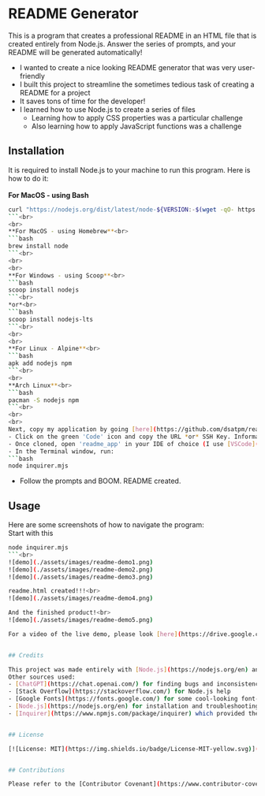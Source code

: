 # README Generator

This is a program that creates a professional README in an HTML file that is created entirely from Node.js. Answer the series of prompts, and your README will be generated automatically!

- I wanted to create a nice looking README generator that was very user-friendly
- I built this project to streamline the sometimes tedious task of creating a README for a project
- It saves tons of time for the developer!
- I learned how to use Node.js to create a series of files
    - Learning how to apply CSS properties was a particular challenge
    - Also learning how to apply JavaScript functions was a challenge


## Installation

It is required to install Node.js to your machine to run this program. Here is how to do it:<br> 
<br>
**For MacOS - using Bash**<br>
```bash
curl "https://nodejs.org/dist/latest/node-${VERSION:-$(wget -qO- https://nodejs.org/dist/latest/ | sed -nE 's|.*>node-(.*)\.pkg</a>.*|\1|p')}.pkg" > "$HOME/Downloads/node-latest.pkg" && sudo installer -store -pkg "$HOME/Downloads/node-latest.pkg" -target "/"
```<br>
<br>
**For MacOS - using Homebrew**<br>
```bash
brew install node
```<br>
<br>
<br>
**For Windows - using Scoop**<br>
```bash
scoop install nodejs
```<br>
*or*<br>
```bash
scoop install nodejs-lts
```<br>
<br>
<br>
**For Linux - Alpine**<br>
```bash
apk add nodejs npm
```<br>
<br>
**Arch Linux**<br>
```bash
pacman -S nodejs npm
```<br>
<br>
<br>
Next, copy my application by going [here](https://github.com/dsatpm/readme_app).
- Click on the green 'Code' icon and copy the URL *or* SSH Key. Information on how to do that can be found [here](https://docs.github.com/en/repositories/creating-and-managing-repositories/cloning-a-repository).
- Once cloned, open 'readme_app' in your IDE of choice (I use [VSCode](https://code.visualstudio.com/)).
- In the Terminal window, run:
```bash
node inquirer.mjs
```
- Follow the prompts and BOOM. README created.


## Usage

Here are some screenshots of how to navigate the program:
<br>
Start with this
```bash
node inquirer.mjs
```<br>
![demo](./assets/images/readme-demo1.png)
![demo](./assets/images/readme-demo2.png)
![demo](./assets/images/readme-demo3.png)

readme.html created!!!<br>
![demo](./assets/images/readme-demo4.png)

And the finished product!<br>
![demo](./assets/images/readme-demo5.png)

For a video of the live demo, please look [here](https://drive.google.com/file/d/1DgSio52Ks6uMFiYB8Tc56bQmKz0CbDDR/view?usp=drive_link)


## Credits

This project was made entirely with [Node.js](https://nodejs.org/en) and [Inquirer](https://www.npmjs.com/package/inquirer), and was created by [me](https://github.com/dsatpm).
Other sources used:
- [ChatGPT](https://chat.openai.com/) for finding bugs and inconsistencies in my code
- [Stack Overflow](https://stackoverflow.com/) for Node.js help
- [Google Fonts](https://fonts.google.com/) for some cool-looking font-families
- [Node.js](https://nodejs.org/en) for installation and troubleshooting
- [Inquirer](https://www.npmjs.com/package/inquirer) which provided the console prompt functionality


## License

[![License: MIT](https://img.shields.io/badge/License-MIT-yellow.svg)](https://opensource.org/licenses/MIT)


## Contributions

Please refer to the [Contributor Covenant](https://www.contributor-covenant.org/) for details on how to contribute



